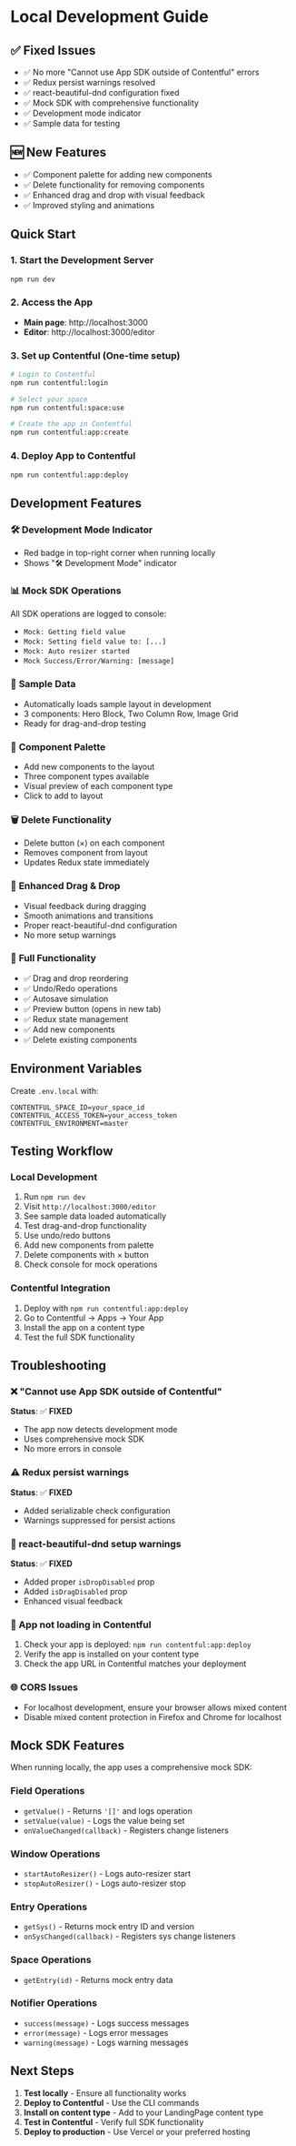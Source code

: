 # Local Development Guide

## ✅ **Fixed Issues**
- ✅ No more "Cannot use App SDK outside of Contentful" errors
- ✅ Redux persist warnings resolved
- ✅ react-beautiful-dnd configuration fixed
- ✅ Mock SDK with comprehensive functionality
- ✅ Development mode indicator
- ✅ Sample data for testing

## 🆕 **New Features**
- ✅ Component palette for adding new components
- ✅ Delete functionality for removing components
- ✅ Enhanced drag and drop with visual feedback
- ✅ Improved styling and animations

## Quick Start

### 1. Start the Development Server
```bash
npm run dev
```

### 2. Access the App
- **Main page**: http://localhost:3000
- **Editor**: http://localhost:3000/editor

### 3. Set up Contentful (One-time setup)
```bash
# Login to Contentful
npm run contentful:login

# Select your space
npm run contentful:space:use

# Create the app in Contentful
npm run contentful:app:create
```

### 4. Deploy App to Contentful
```bash
npm run contentful:app:deploy
```

## Development Features

### 🛠️ **Development Mode Indicator**
- Red badge in top-right corner when running locally
- Shows "🛠️ Development Mode" indicator

### 📊 **Mock SDK Operations**
All SDK operations are logged to console:
- `Mock: Getting field value`
- `Mock: Setting field value to: [...]`
- `Mock: Auto resizer started`
- `Mock Success/Error/Warning: [message]`

### 🎯 **Sample Data**
- Automatically loads sample layout in development
- 3 components: Hero Block, Two Column Row, Image Grid
- Ready for drag-and-drop testing

### 🎨 **Component Palette**
- Add new components to the layout
- Three component types available
- Visual preview of each component type
- Click to add to layout

### 🗑️ **Delete Functionality**
- Delete button (×) on each component
- Removes component from layout
- Updates Redux state immediately

### 🔄 **Enhanced Drag & Drop**
- Visual feedback during dragging
- Smooth animations and transitions
- Proper react-beautiful-dnd configuration
- No more setup warnings

### 🔄 **Full Functionality**
- ✅ Drag and drop reordering
- ✅ Undo/Redo operations
- ✅ Autosave simulation
- ✅ Preview button (opens in new tab)
- ✅ Redux state management
- ✅ Add new components
- ✅ Delete existing components

## Environment Variables

Create `.env.local` with:
```
CONTENTFUL_SPACE_ID=your_space_id
CONTENTFUL_ACCESS_TOKEN=your_access_token
CONTENTFUL_ENVIRONMENT=master
```

## Testing Workflow

### Local Development
1. Run `npm run dev`
2. Visit `http://localhost:3000/editor`
3. See sample data loaded automatically
4. Test drag-and-drop functionality
5. Use undo/redo buttons
6. Add new components from palette
7. Delete components with × button
8. Check console for mock operations

### Contentful Integration
1. Deploy with `npm run contentful:app:deploy`
2. Go to Contentful → Apps → Your App
3. Install the app on a content type
4. Test the full SDK functionality

## Troubleshooting

### ❌ "Cannot use App SDK outside of Contentful"
**Status**: ✅ **FIXED**
- The app now detects development mode
- Uses comprehensive mock SDK
- No more errors in console

### ⚠️ Redux persist warnings
**Status**: ✅ **FIXED**
- Added serializable check configuration
- Warnings suppressed for persist actions

### 🎯 react-beautiful-dnd setup warnings
**Status**: ✅ **FIXED**
- Added proper `isDropDisabled` prop
- Added `isDragDisabled` prop
- Enhanced visual feedback

### 🔧 App not loading in Contentful
1. Check your app is deployed: `npm run contentful:app:deploy`
2. Verify the app is installed on your content type
3. Check the app URL in Contentful matches your deployment

### 🌐 CORS Issues
- For localhost development, ensure your browser allows mixed content
- Disable mixed content protection in Firefox and Chrome for localhost

## Mock SDK Features

When running locally, the app uses a comprehensive mock SDK:

### Field Operations
- `getValue()` - Returns `'[]'` and logs operation
- `setValue(value)` - Logs the value being set
- `onValueChanged(callback)` - Registers change listeners

### Window Operations
- `startAutoResizer()` - Logs auto-resizer start
- `stopAutoResizer()` - Logs auto-resizer stop

### Entry Operations
- `getSys()` - Returns mock entry ID and version
- `onSysChanged(callback)` - Registers sys change listeners

### Space Operations
- `getEntry(id)` - Returns mock entry data

### Notifier Operations
- `success(message)` - Logs success messages
- `error(message)` - Logs error messages
- `warning(message)` - Logs warning messages

## Next Steps

1. **Test locally** - Ensure all functionality works
2. **Deploy to Contentful** - Use the CLI commands
3. **Install on content type** - Add to your LandingPage content type
4. **Test in Contentful** - Verify full SDK functionality
5. **Deploy to production** - Use Vercel or your preferred hosting 